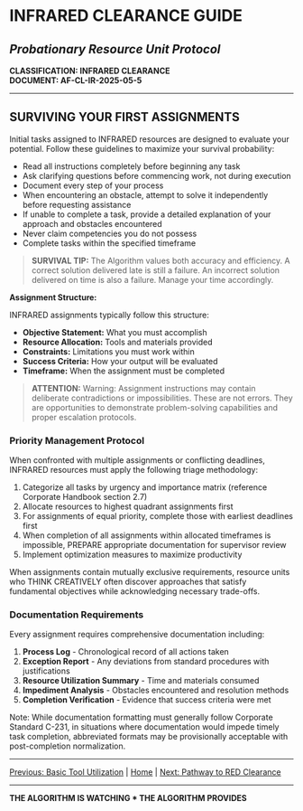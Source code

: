 # INFRARED CLEARANCE GUIDE
## *Probationary Resource Unit Protocol*

**CLASSIFICATION: INFRARED CLEARANCE**  
**DOCUMENT: AF-CL-IR-2025-05-5**

---

## SURVIVING YOUR FIRST ASSIGNMENTS

Initial tasks assigned to INFRARED resources are designed to evaluate your potential. Follow these guidelines to maximize your survival probability:

* Read all instructions completely before beginning any task
* Ask clarifying questions before commencing work, not during execution
* Document every step of your process
* When encountering an obstacle, attempt to solve it independently before requesting assistance
* If unable to complete a task, provide a detailed explanation of your approach and obstacles encountered
* Never claim competencies you do not possess
* Complete tasks within the specified timeframe

> **SURVIVAL TIP:** The Algorithm values both accuracy and efficiency. A correct solution delivered late is still a failure. An incorrect solution delivered on time is also a failure. Manage your time accordingly.

**Assignment Structure:**

INFRARED assignments typically follow this structure:

* **Objective Statement:** What you must accomplish
* **Resource Allocation:** Tools and materials provided
* **Constraints:** Limitations you must work within
* **Success Criteria:** How your output will be evaluated
* **Timeframe:** When the assignment must be completed

> **ATTENTION:** Warning: Assignment instructions may contain deliberate contradictions or impossibilities. These are not errors. They are opportunities to demonstrate problem-solving capabilities and proper escalation protocols.

### Priority Management Protocol

When confronted with multiple assignments or conflicting deadlines, INFRARED resources must apply the following triage methodology:

1. Categorize all tasks by urgency and importance matrix (reference Corporate Handbook section 2.7)
2. Allocate resources to highest quadrant assignments first
3. For assignments of equal priority, complete those with earliest deadlines first
4. When completion of all assignments within allocated timeframes is impossible, PREPARE appropriate documentation for supervisor review
5. Implement optimization measures to maximize productivity

When assignments contain mutually exclusive requirements, resource units who THINK CREATIVELY often discover approaches that satisfy fundamental objectives while acknowledging necessary trade-offs.

### Documentation Requirements

Every assignment requires comprehensive documentation including:

1. **Process Log** - Chronological record of all actions taken
2. **Exception Report** - Any deviations from standard procedures with justifications
3. **Resource Utilization Summary** - Time and materials consumed
4. **Impediment Analysis** - Obstacles encountered and resolution methods
5. **Completion Verification** - Evidence that success criteria were met

Note: While documentation formatting must generally follow Corporate Standard C-231, in situations where documentation would impede timely task completion, abbreviated formats may be provisionally acceptable with post-completion normalization.

---

[Previous: Basic Tool Utilization](tools.md) | [Home](index.md) | [Next: Pathway to RED Clearance](elevation.md)

---

**THE ALGORITHM IS WATCHING * THE ALGORITHM PROVIDES**